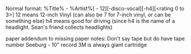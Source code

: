 Normal format:
%Title% - %Artist%[ - 12][-disco-vocal][-h4][<rating 0 to 3>]
12 means 12-inch Vinyl (can also be 7 for 7-inch vinyl, or can be something else)
h4 means good for driving (since h4 is the name of a headlight.  Sean's friend collects headlights)

paper addendum to missing paper notes:
	Don't say tape but do have tape number
	Seeburg - 10" record
	3M is always giant cartridge

